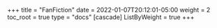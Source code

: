 +++
title = "FanFiction"
date = 2022-01-07T20:12:01-05:00
weight = 2
toc_root = true
type = "docs"
[cascade]
  ListByWeight = true
+++

